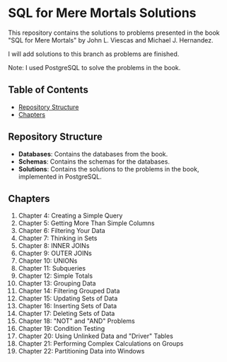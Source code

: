 # SQL for Mere Mortals Solutions

This repository contains the solutions to problems presented in the book "SQL for Mere Mortals" by John L. Viescas and Michael J. Hernandez.

I will add solutions to this branch as problems are finished.

Note: I used PostgreSQL to solve the problems in the book.

## Table of Contents

- [Repository Structure](#repository-structure)
- [Chapters](#chapters)

## Repository Structure

- **Databases**: Contains the databases from the book.
- **Schemas**: Contains the schemas for the databases.
- **Solutions**: Contains the solutions to the problems in the book, implemented in PostgreSQL.

## Chapters

1. Chapter 4: Creating a Simple Query
2. Chapter 5: Getting More Than Simple Columns
3. Chapter 6: Filtering Your Data
4. Chapter 7: Thinking in Sets
5. Chapter 8: INNER JOINs
6. Chapter 9: OUTER JOINs
7. Chapter 10: UNIONs
8. Chapter 11: Subqueries
9. Chapter 12: Simple Totals
10. Chapter 13: Grouping Data
11. Chapter 14: Filtering Grouped Data
12. Chapter 15: Updating Sets of Data
13. Chapter 16: Inserting Sets of Data
14. Chapter 17: Deleting Sets of Data
15. Chapter 18: "NOT" and "AND" Problems
16. Chapter 19: Condition Testing
17. Chapter 20: Using Unlinked Data and "Driver" Tables
18. Chapter 21: Performing Complex Calculations on Groups
19. Chapter 22: Partitioning Data into Windows
